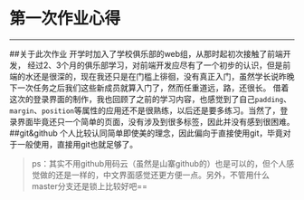 ﻿# 第一次作业心得
***
##关于此次作业
    开学时加入了学校俱乐部的web组，从那时起初次接触了前端开发， 经过2、3个月的俱乐部学习，对前端开发应尽有了一个初步的认识，但是前端的水还是很深的，现在我还只是在门槛上徘徊，没有真正入门，虽然学长说昨晚下一次任务之后我们这些新成员就算入门了，然而任重道远，路，还很长。
    借着这次的登录界面的制作，我也回顾了之前的学习内容，也感觉到了自己`padding`、`margin`、`position`等属性的应用还不是很熟练，以后还是要多练习。当然了，登录界面毕竟还只一个简单的页面，没有涉及到很多标签，因此并没有感到很困难。
##git&github
    个人比较认同简单即使美的理念，因此偏向于直接使用git，毕竟对于一般使用，直接用git也就足够了。
>ps：其实不用github用码云（虽然是山寨github的）也是可以的，但个人感觉做的还是一样的，中文界面感觉还更方便一点。另外，不管用什么master分支还是锁上比较好吧==




